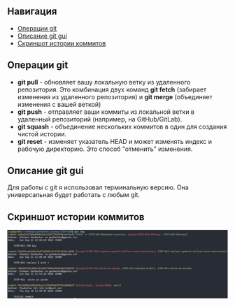 ## Навигация
- [Операции git](#операции-git)
- [Описание git gui](#описание-git-gui)
- [Скриншот истории коммитов](#скриншот-истории-коммитов)

## Операции git
- **git pull** - обновляет вашу локальную ветку из удаленного репозитория. Это комбинация двух команд **git fetch** (забирает изменения из удаленного репозитория) и **git merge** (объединяет изменения с вашей веткой) 
- **git push** - отправляет ваши коммиты из локальной ветки в удаленный репозиторий (например, на GitHub/GitLab).
- **git squash** - объединение нескольких коммитов в один для создания чистой истории. 
- **git reset** - изменяет указатель HEAD и может изменять индекс и рабочую директорию. Это способ "отменить" изменения.


## Описание git gui  
Для работы с git я использовал терминальную версию. Она универсальная будет работать с любым git.

## Скриншот истории коммитов
![Скрин](screenCommint.PNG)
